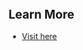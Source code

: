 ## Learn More


- [Visit here](https://ca-trainiqtask-zxb5udeia2lua.calmdesert-d67d139f.eastus2.azurecontainerapps.io)

